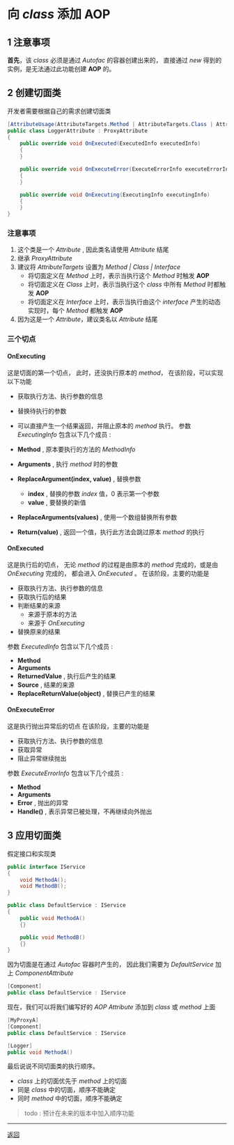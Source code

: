 # 向 *class* 添加 **AOP**

## 1 注意事项

**首先**，该 *class* 必须是通过 *Autofac* 的容器创建出来的，
直接通过 *new* 得到的实例，是无法通过此功能创建 **AOP** 的。

## 2 创建切面类

开发者需要根据自己的需求创建切面类

```csharp
[AttributeUsage(AttributeTargets.Method | AttributeTargets.Class | AttributeTargets.Interface)]
public class LoggerAttribute : ProxyAttribute
{
    public override void OnExecuted(ExecutedInfo executedInfo)
    {
    }

    public override void OnExecuteError(ExecuteErrorInfo executeErrorInfo)
    {
    }

    public override void OnExecuting(ExecutingInfo executingInfo)
    {
    }
}
```
### 注意事项

1. 这个类是一个 *Attribute* , 因此类名请使用 *Attribute* 结尾
2. 继承 *ProxyAttribute*
3. 建议将 *AttributeTargets* 设置为 *Method | Class | Interface*
    * 将切面定义在 *Method* 上时，表示当执行这个 *Method* 时触发 **AOP**
    * 将切面定义在 *Class* 上时，表示当执行这个 *class* 中所有 *Method* 时都触发 **AOP**
    * 将切面定义在 *Interface* 上时，表示当执行由这个 *interface* 产生的动态实现时，每个 *Method* 都触发 **AOP**
4. 因为这是一个 *Attribute*，建议类名以 *Attribute* 结尾

### 三个切点

#### OnExecuting

这是切面的第一个切点，
此时，还没执行原本的 *method*，
在该阶段，可以实现以下功能
* 获取执行方法、执行参数的信息
* 替换待执行的参数
* 可以直接产生一个结果返回，并阻止原本的 *method* 执行。
参数 *ExecutingInfo* 包含以下几个成员 :

* **Method** , 原本要执行的方法的 *MethodInfo*
* **Arguments** , 执行 *method* 时的参数
* **ReplaceArgument(index, value)** , 替换参数
    * **index** , 替换的参数 *index* 值，0 表示第一个参数
    * **value** , 要替换的新值
* **ReplaceArguments(values)** , 使用一个数组替换所有参数
* **Return(value)** , 返回一个值，执行此方法会跳过原本 *method* 的执行

#### OnExecuted

这是执行后的切点，
无论 *method* 的过程是由原本的 *method* 完成的，或是由 *OnExecuting* 完成的，
都会进入 *OnExecuted* 。
在该阶段，主要的功能是
* 获取执行方法、执行参数的信息
* 获取执行后的结果
* 判断结果的来源
    * 来源于原本的方法
    * 来源于 *OnExecuting*
* 替换原来的结果

参数 *ExecutedInfo* 包含以下几个成员 :
* **Method**
* **Arguments**
* **ReturnedValue** , 执行后产生的结果
* **Source** , 结果的来源
* **ReplaceReturnValue(object)** , 替换已产生的结果

#### OnExecuteError

这是执行抛出异常后的切点
在该阶段，主要的功能是
* 获取执行方法、执行参数的信息
* 获取异常
* 阻止异常继续抛出

参数 *ExecuteErrorInfo* 包含以下几个成员 : 
* **Method**
* **Arguments**
* **Error** , 抛出的异常
* **Handle()** , 表示异常已被处理，不再继续向外抛出

## 3 应用切面类

假定接口和实现类

```csharp
public interface IService
{
    void MethodA();
    void MethodB();
}

public class DefaultService : IService
{
    public void MethodA()
    {}

    public void MethodB()
    {}
}

```

因为切面是在通过 *Autofac* 容器时产生的，
因此我们需要为 *DefaultService* 加上 *ComponentAttribute*

```csharp
[Component]
public class DefaultService : IService
```

现在，我们可以将我们编写好的 *AOP Attribute* 添加到 *class* 或 *method* 上面

```csharp
[MyProxyA]
[Component]
public class DefaultService : IService
```

```csharp
[Logger]
public void MethodA()
```

最后说说不同切面类的执行顺序。

* *class* 上的切面优先于 *method* 上的切面
* 同是 *class* 中的切面，顺序不能确定
* 同时 *method* 中的切面，顺序不能确定

> todo : 预计在未来的版本中加入顺序功能


---
[返回](../README.md)